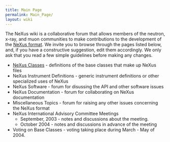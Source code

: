 ```yaml
---
title: Main Page
permalink: Main_Page/
layout: wiki
---
```


The NeXus wiki is a collaborative forum that allows members of the
neutron, x-ray, and muon communities to make contributions to the
development of the [ NeXus
format](http://www.nexus.anl.gov/ "wikilink"). We invite you to browse
through the pages listed below, and, if you have a constructive
suggestion, edit them accordingly. We only ask that you read a few
simple guidelines before making any changes.

-   [NeXus Classes](Classes "wikilink") - definitions of the base
    classes that make up NeXus files
-   NeXus Instrument Definitions - generic instrument definitions or
    other specialized uses of NeXus
-   NeXus Software - forum for disussing the API and other software
    issues
-   NeXus Documentation - forum for collaborating on NeXus documentation
-   Miscellaneous Topics - forum for raising any other issues concerning
    the NeXus format
-   NeXus International Advisory Committee Meetings
    -   September, 2003 - notes and discussions about the meeting.
    -   October 2004 - notes and discussions in advance of the meeting
-   Voting on Base Classes - voting taking place during March - May
    of 2004.

